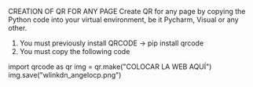 CREATION OF QR FOR ANY PAGE
Create QR for any page by copying the Python code into your virtual environment, be it Pycharm, Visual or any other.

1. You must previously install QRCODE -> pip install qrcode
2. You must copy the following code

import qrcode  as qr
img = qr.make("COLOCAR LA WEB AQUÍ")
img.save("wlinkdn_angelocp.png")


